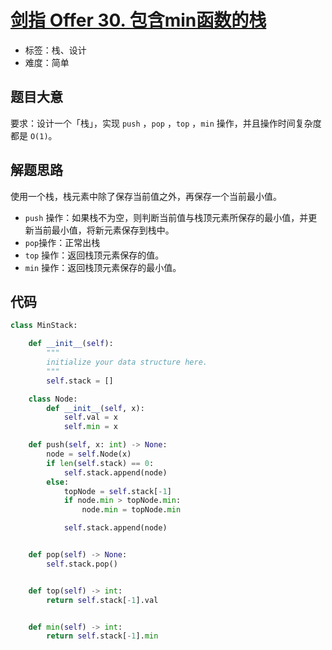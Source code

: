# [剑指 Offer 30. 包含min函数的栈](https://leetcode.cn/problems/bao-han-minhan-shu-de-zhan-lcof/)

- 标签：栈、设计
- 难度：简单

## 题目大意

要求：设计一个「栈」，实现  `push` ，`pop` ，`top` ，`min` 操作，并且操作时间复杂度都是 `O(1)`。

## 解题思路

使用一个栈，栈元素中除了保存当前值之外，再保存一个当前最小值。

-  `push` 操作：如果栈不为空，则判断当前值与栈顶元素所保存的最小值，并更新当前最小值，将新元素保存到栈中。
-  `pop`操作：正常出栈
-  `top` 操作：返回栈顶元素保存的值。
-  `min` 操作：返回栈顶元素保存的最小值。

## 代码

```Python
class MinStack:

    def __init__(self):
        """
        initialize your data structure here.
        """
        self.stack = []

    class Node:
        def __init__(self, x):
            self.val = x
            self.min = x

    def push(self, x: int) -> None:
        node = self.Node(x)
        if len(self.stack) == 0:
            self.stack.append(node)
        else:
            topNode = self.stack[-1]
            if node.min > topNode.min:
                node.min = topNode.min

            self.stack.append(node)


    def pop(self) -> None:
        self.stack.pop()


    def top(self) -> int:
        return self.stack[-1].val


    def min(self) -> int:
        return self.stack[-1].min
```

